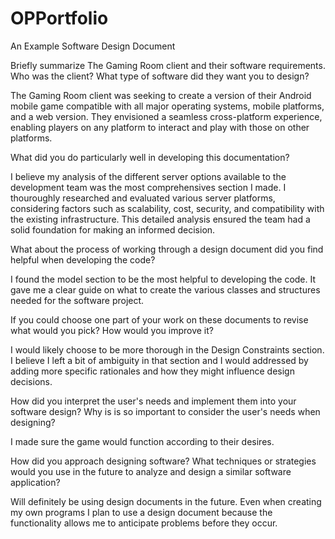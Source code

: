 # OPPortfolio

An Example Software Design Document


Briefly summarize The Gaming Room client and their software requirements. Who was 
the client? What type of software did they want you to design?

The Gaming Room client was seeking to create a version of their Android mobile 
game compatible with all major operating systems, mobile platforms, and a web 
version. They envisioned a seamless cross-platform experience, enabling players 
on any platform to interact and play with those on other platforms.

What did you do particularly well in developing this documentation?

I believe my analysis of the different server options available to the
development team was the most comprehensives section I made. I thouroughly 
researched and evaluated various server platforms, considering factors such as 
scalability, cost, security, and compatibility with the existing infrastructure. 
This detailed analysis ensured the team had a solid foundation for making an 
informed decision.

What about the process of working through a design document did you find helpful when developing the code?

I found the model section to be the most helpful to developing the code. It gave 
me a clear guide on what to create the various classes and structures needed for 
the software project.

If you could choose one part of your work on these documents to revise what would 
you pick? How would you improve it?

I would likely choose to be more thorough in the Design Constraints section. I 
believe I left a bit of ambiguity in that section and I would addressed by adding 
more specific rationales and how they might influence design decisions.

How did you interpret the user's needs and implement them into your software 
design? Why is is so important to consider the user's needs when designing?

I made sure the game would function according to their desires. 

How did you approach designing software? What techniques or strategies would you 
use in the future to analyze and design a similar software application?

Will definitely be using design documents in the future. Even when creating my own programs I plan to use a design document because the functionality allows me to anticipate problems before they occur.